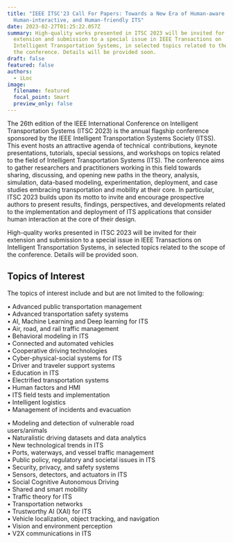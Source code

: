 ```yaml
---
title: "IEEE ITSC'23 Call For Papers: Towards a New Era of Human-aware,
  Human-interactive, and Human-friendly ITS"
date: 2023-02-27T01:25:22.057Z
summary: High-quality works presented in ITSC 2023 will be invited for their
  extension and submission to a special issue in IEEE Transactions on
  Intelligent Transportation Systems, in selected topics related to the scope of
  the conference. Details will be provided soon.
draft: false
featured: false
authors:
  - iLoc
image:
  filename: featured
  focal_point: Smart
  preview_only: false
---
```

The 26th edition of the IEEE International Conference on Intelligent Transportation Systems (ITSC 2023) is the annual flagship conference sponsored by the IEEE Intelligent Transportation Systems Society (ITSS). This event hosts an attractive agenda of technical  contributions, keynote presentations, tutorials, special sessions, and workshops on topics related to the field of Intelligent Transportation Systems (ITS). The conference aims to gather researchers and practitioners working in this field towards sharing, discussing, and opening new paths in the theory, analysis, simulation, data-based modeling, experimentation, deployment, and case studies embracing transportation and mobility at their core. In particular, ITSC 2023 builds upon its motto to invite and encourage prospective authors to present results, findings, perspectives, and developments related to the implementation and deployment of ITS applications that consider human interaction at the core of their design.

High-quality works presented in ITSC 2023 will be invited for their extension and submission to a special issue in IEEE Transactions on Intelligent Transportation Systems, in selected topics related to the scope of the conference. Details will be provided soon.

## Topics of Interest

The topics of interest include and but are not limited to the following:

• Advanced public transportation management\
• Advanced transportation safety systems\
• AI, Machine Learning and Deep learning for ITS\
• Air, road, and rail traffic management\
• Behavioral modeling in ITS\
• Connected and automated vehicles\
• Cooperative driving technologies\
• Cyber-physical-social systems for ITS\
• Driver and traveler support systems\
• Education in ITS\
• Electrified transportation systems\
• Human factors and HMI\
• ITS field tests and implementation\
• Intelligent logistics\
• Management of incidents and evacuation

• Modeling and detection of vulnerable road\
users/animals\
• Naturalistic driving datasets and data analytics\
• New technological trends in ITS\
• Ports, waterways, and vessel traffic management\
• Public policy, regulatory and societal issues in ITS\
• Security, privacy, and safety systems\
• Sensors, detectors, and actuators in ITS\
• Social Cognitive Autonomous Driving\
• Shared and smart mobility\
• Traffic theory for ITS\
• Transportation networks\
• Trustworthy AI (XAI) for ITS\
• Vehicle localization, object tracking, and navigation\
• Vision and environment perception\
• V2X communications in ITS